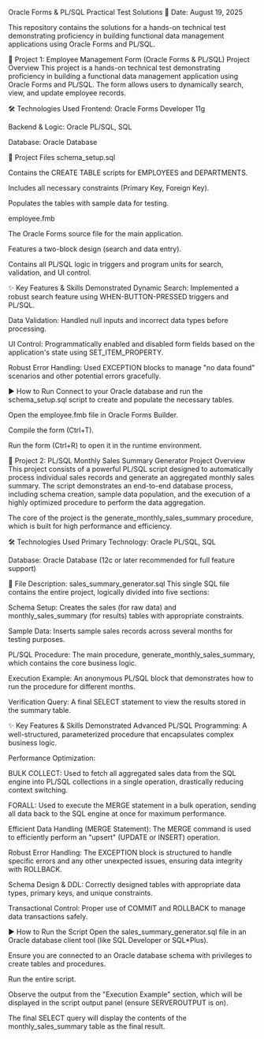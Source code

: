 Oracle Forms & PL/SQL Practical Test Solutions 🚀
Date: August 19, 2025

This repository contains the solutions for a hands-on technical test demonstrating proficiency in building functional data management applications using Oracle Forms and PL/SQL.

📂 Project 1: Employee Management Form (Oracle Forms & PL/SQL)
Project Overview
This project is a hands-on technical test demonstrating proficiency in building a functional data management application using Oracle Forms and PL/SQL. The form allows users to dynamically search, view, and update employee records.

🛠️ Technologies Used
Frontend: Oracle Forms Developer 11g

Backend & Logic: Oracle PL/SQL, SQL

Database: Oracle Database

📄 Project Files
schema_setup.sql

Contains the CREATE TABLE scripts for EMPLOYEES and DEPARTMENTS.

Includes all necessary constraints (Primary Key, Foreign Key).

Populates the tables with sample data for testing.

employee.fmb

The Oracle Forms source file for the main application.

Features a two-block design (search and data entry).

Contains all PL/SQL logic in triggers and program units for search, validation, and UI control.

✨ Key Features & Skills Demonstrated
Dynamic Search: Implemented a robust search feature using WHEN-BUTTON-PRESSED triggers and PL/SQL.

Data Validation: Handled null inputs and incorrect data types before processing.

UI Control: Programmatically enabled and disabled form fields based on the application's state using SET_ITEM_PROPERTY.

Robust Error Handling: Used EXCEPTION blocks to manage "no data found" scenarios and other potential errors gracefully.

▶️ How to Run
Connect to your Oracle database and run the schema_setup.sql script to create and populate the necessary tables.

Open the employee.fmb file in Oracle Forms Builder.

Compile the form (Ctrl+T).

Run the form (Ctrl+R) to open it in the runtime environment.

📂 Project 2: PL/SQL Monthly Sales Summary Generator
Project Overview
This project consists of a powerful PL/SQL script designed to automatically process individual sales records and generate an aggregated monthly sales summary. The script demonstrates an end-to-end database process, including schema creation, sample data population, and the execution of a highly optimized procedure to perform the data aggregation.

The core of the project is the generate_monthly_sales_summary procedure, which is built for high performance and efficiency.

🛠️ Technologies Used
Primary Technology: Oracle PL/SQL, SQL

Database: Oracle Database (12c or later recommended for full feature support)

📄 File Description: sales_summary_generator.sql
This single SQL file contains the entire project, logically divided into five sections:

Schema Setup: Creates the sales (for raw data) and monthly_sales_summary (for results) tables with appropriate constraints.

Sample Data: Inserts sample sales records across several months for testing purposes.

PL/SQL Procedure: The main procedure, generate_monthly_sales_summary, which contains the core business logic.

Execution Example: An anonymous PL/SQL block that demonstrates how to run the procedure for different months.

Verification Query: A final SELECT statement to view the results stored in the summary table.

✨ Key Features & Skills Demonstrated
Advanced PL/SQL Programming: A well-structured, parameterized procedure that encapsulates complex business logic.

Performance Optimization:

BULK COLLECT: Used to fetch all aggregated sales data from the SQL engine into PL/SQL collections in a single operation, drastically reducing context switching.

FORALL: Used to execute the MERGE statement in a bulk operation, sending all data back to the SQL engine at once for maximum performance.

Efficient Data Handling (MERGE Statement): The MERGE command is used to efficiently perform an "upsert" (UPDATE or INSERT) operation.

Robust Error Handling: The EXCEPTION block is structured to handle specific errors and any other unexpected issues, ensuring data integrity with ROLLBACK.

Schema Design & DDL: Correctly designed tables with appropriate data types, primary keys, and unique constraints.

Transactional Control: Proper use of COMMIT and ROLLBACK to manage data transactions safely.

▶️ How to Run the Script
Open the sales_summary_generator.sql file in an Oracle database client tool (like SQL Developer or SQL*Plus).

Ensure you are connected to an Oracle database schema with privileges to create tables and procedures.

Run the entire script.

Observe the output from the "Execution Example" section, which will be displayed in the script output panel (ensure SERVEROUTPUT is on).

The final SELECT query will display the contents of the monthly_sales_summary table as the final result.
